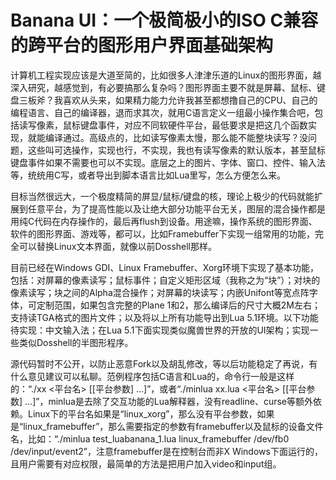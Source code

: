 # Banana UI：一个极简极小的ISO C兼容的跨平台的图形用户界面基础架构

计算机工程实现应该是大道至简的，比如很多人津津乐道的Linux的图形界面，越深入研究，越感觉到，有必要搞那么复杂吗？图形界面主要不就是屏幕、鼠标、键盘三板斧？我喜欢从头来，如果精力能力允许我甚至都想撸自己的CPU、自己的编程语言、自己的编译器，退而求其次，就用C语言定义一组最小操作集合吧，包括读写像素，鼠标键盘事件，对应不同软硬件平台，最低要求是把这几个函数实现，就能编译通过。高级点的，比如读写像素太慢，那么能不能整块读写？没问题，这些叫可选操作，实现也行，不实现，我也有读写像素的默认版本，甚至鼠标键盘事件如果不需要也可以不实现。底层之上的图片、字体、窗口、控件、输入法等，统统用C写，或者导出到脚本语言比如Lua里写，怎么方便怎么来。

目标当然很远大，一个极度精简的屏显/鼠标/键盘的核，理论上极少的代码就能扩展到任意平台，为了提高性能以及让绝大部分功能平台无关，图层的混合操作都是用纯C代码在内存操作的，最后再flush到设备。用途嘛，操作系统的图形界面、软件的图形界面、游戏等，都可以，比如Framebuffer下实现一组常用的功能，完全可以替换Linux文本界面，就像以前Dosshell那样。

目前已经在Windows GDI、Linux Framebuffer、Xorg环境下实现了基本功能，包括：对屏幕的像素读写；鼠标事件；自定义矩形区域（我称之为“块”）；对块的像素读写；块之间的Alpha混合操作；对屏幕的块读写；内嵌Unifont等宽点阵字体，可定制范围，如果包含完整的Plane 1和2，那么编译后的尺寸大概2M左右；支持读TGA格式的图片文件；以及将以上所有功能导出到Lua 5.1环境。以下功能待实现：中文输入法；在Lua 5.1下面实现类似魔兽世界的开放的UI架构；实现一些类似Dosshell的半图形程序。

源代码暂时不公开，以防止恶意Fork以及胡乱修改，等以后功能稳定了再说，有什么意见建议可以私聊。范例程序包括C语言和Lua的，命令行一般是这样的：“./xx <平台名> [[平台参数] ...]”，或者“./minlua xx.lua <平台名> [[平台参数] ...]”，minlua是去除了交互功能的Lua解释器，没有readline、curse等额外依赖。Linux下的平台名如果是“linux_xorg”，那么没有平台参数，如果是“linux_framebuffer”，那么需要指定的参数有framebuffer以及鼠标的设备文件名，比如：“./minlua test_luabanana_1.lua linux_framebuffer /dev/fb0 /dev/input/event2”，注意framebuffer是在控制台而非X Windows下面运行的，且用户需要有对应权限，最简单的方法是把用户加入video和input组。

